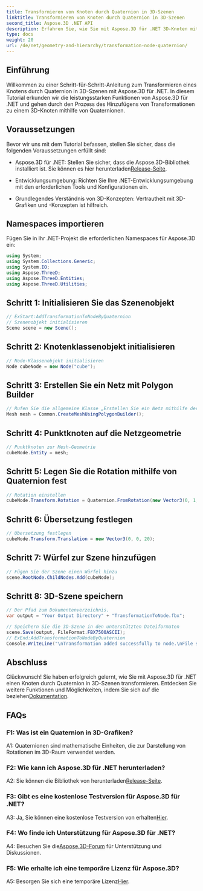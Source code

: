 ```yaml
---
title: Transformieren von Knoten durch Quaternion in 3D-Szenen
linktitle: Transformieren von Knoten durch Quaternion in 3D-Szenen
second_title: Aspose.3D .NET API
description: Erfahren Sie, wie Sie mit Aspose.3D für .NET 3D-Knoten mit Quaternionen transformieren. Schritt-für-Schritt-Anleitung für Anfänger.
type: docs
weight: 20
url: /de/net/geometry-and-hierarchy/transformation-node-quaternion/
---
```

## Einführung

Willkommen zu einer Schritt-für-Schritt-Anleitung zum Transformieren eines Knotens durch Quaternion in 3D-Szenen mit Aspose.3D für .NET. In diesem Tutorial erkunden wir die leistungsstarken Funktionen von Aspose.3D für .NET und gehen durch den Prozess des Hinzufügens von Transformationen zu einem 3D-Knoten mithilfe von Quaternionen.

## Voraussetzungen

Bevor wir uns mit dem Tutorial befassen, stellen Sie sicher, dass die folgenden Voraussetzungen erfüllt sind:

-  Aspose.3D für .NET: Stellen Sie sicher, dass die Aspose.3D-Bibliothek installiert ist. Sie können es hier herunterladen[Release-Seite](https://releases.aspose.com/3d/net/).

- Entwicklungsumgebung: Richten Sie Ihre .NET-Entwicklungsumgebung mit den erforderlichen Tools und Konfigurationen ein.

- Grundlegendes Verständnis von 3D-Konzepten: Vertrautheit mit 3D-Grafiken und -Konzepten ist hilfreich.

## Namespaces importieren

Fügen Sie in Ihr .NET-Projekt die erforderlichen Namespaces für Aspose.3D ein:

```csharp
using System;
using System.Collections.Generic;
using System.IO;
using Aspose.ThreeD;
using Aspose.ThreeD.Entities;
using Aspose.ThreeD.Utilities;
```

## Schritt 1: Initialisieren Sie das Szenenobjekt

```csharp
// ExStart:AddTransformationToNodeByQuaternion
// Szenenobjekt initialisieren
Scene scene = new Scene();
```

## Schritt 2: Knotenklassenobjekt initialisieren

```csharp
// Node-Klassenobjekt initialisieren
Node cubeNode = new Node("cube");
```

## Schritt 3: Erstellen Sie ein Netz mit Polygon Builder

```csharp
// Rufen Sie die allgemeine Klasse „Erstellen Sie ein Netz mithilfe der Polygon-Builder-Methode“ auf, um eine Netzinstanz festzulegen
Mesh mesh = Common.CreateMeshUsingPolygonBuilder();
```

## Schritt 4: Punktknoten auf die Netzgeometrie

```csharp
// Punktknoten zur Mesh-Geometrie
cubeNode.Entity = mesh;
```

## Schritt 5: Legen Sie die Rotation mithilfe von Quaternion fest

```csharp
// Rotation einstellen
cubeNode.Transform.Rotation = Quaternion.FromRotation(new Vector3(0, 1, 0), new Vector3(0.3, 0.5, 0.1));            
```

## Schritt 6: Übersetzung festlegen

```csharp
// Übersetzung festlegen
cubeNode.Transform.Translation = new Vector3(0, 0, 20);            
```

## Schritt 7: Würfel zur Szene hinzufügen

```csharp
// Fügen Sie der Szene einen Würfel hinzu
scene.RootNode.ChildNodes.Add(cubeNode);
```

## Schritt 8: 3D-Szene speichern

```csharp
// Der Pfad zum Dokumentenverzeichnis.
var output = "Your Output Directory" + "TransformationToNode.fbx";

// Speichern Sie die 3D-Szene in den unterstützten Dateiformaten
scene.Save(output, FileFormat.FBX7500ASCII);
// ExEnd:AddTransformationToNodeByQuaternion
Console.WriteLine("\nTransformation added successfully to node.\nFile saved at " + output);
```

## Abschluss

Glückwunsch! Sie haben erfolgreich gelernt, wie Sie mit Aspose.3D für .NET einen Knoten durch Quaternion in 3D-Szenen transformieren. Entdecken Sie weitere Funktionen und Möglichkeiten, indem Sie sich auf die beziehen[Dokumentation](https://reference.aspose.com/3d/net/).

## FAQs

### F1: Was ist ein Quaternion in 3D-Grafiken?

A1: Quaternionen sind mathematische Einheiten, die zur Darstellung von Rotationen im 3D-Raum verwendet werden.

### F2: Wie kann ich Aspose.3D für .NET herunterladen?

 A2: Sie können die Bibliothek von herunterladen[Release-Seite](https://releases.aspose.com/3d/net/).

### F3: Gibt es eine kostenlose Testversion für Aspose.3D für .NET?

 A3: Ja, Sie können eine kostenlose Testversion von erhalten[Hier](https://releases.aspose.com/).

### F4: Wo finde ich Unterstützung für Aspose.3D für .NET?

 A4: Besuchen Sie die[Aspose.3D-Forum](https://forum.aspose.com/c/3d/18) für Unterstützung und Diskussionen.

### F5: Wie erhalte ich eine temporäre Lizenz für Aspose.3D?

 A5: Besorgen Sie sich eine temporäre Lizenz[Hier](https://purchase.aspose.com/temporary-license/).
